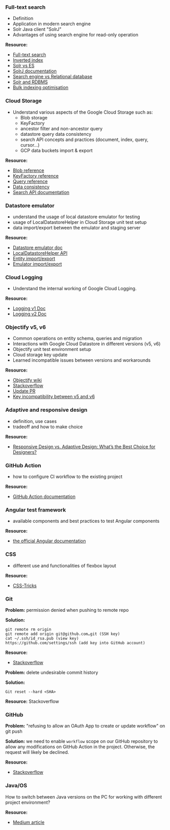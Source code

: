 ### Full-text search
* Definition
* Application in modern search engine
* Solr Java client "SolrJ"
* Advantages of using search engine for read-only operation

**Resource:**
- [Full-text search](https://en.wikipedia.org/wiki/Full-text_search)
- [Inverted index](https://nlp.stanford.edu/IR-book/html/htmledition/a-first-take-at-building-an-inverted-index-1.html)
- [Solr vs ES](https://solr-vs-elasticsearch.com/)
- [SolrJ documentation](https://solr.apache.org/guide/8_1/using-solrj.html)
- [Search engine vs Relational database](https://dzone.com/articles/search-engine-solr-vs-relational-database)
- [Solr and RDBMS](https://lucidworks.com/post/solr-and-rdbms-the-basics-of-designing-your-application-for-the-best-of-both/)
- [Bulk indexing optimisation](https://lucene.472066.n3.nabble.com/SolrJ-bulk-indexing-documents-HttpSolrClient-vs-ConcurrentUpdateSolrClient-td4306446.html)

### Cloud Storage
* Understand various aspects of the Google Cloud Storage such as:
  * Blob storage
  * KeyFactory
  * ancestor filter and non-ancestor query
  * datastore query data consistency
  * search API concepts and practices (document, index, query, cursor...)
  * GCP data buckets import & export 

**Resource:**
- [Blob reference](https://googleapis.dev/java/google-cloud-storage/latest/index.html)
- [KeyFactory reference](https://cloud.google.com/appengine/docs/standard/java/javadoc/com/google/appengine/api/datastore/KeyFactory)
- [Query reference](https://cloud.google.com/appengine/docs/standard/java/datastore/queries)
- [Data consistency](https://cloud.google.com/appengine/docs/standard/java/datastore/data-consistency#data_consistency_levels)
- [Search API documentation](https://cloud.google.com/appengine/docs/standard/java/search)

### Datastore emulator
* understand the usage of local datastore emulator for testing
* usage of LocalDatastoreHelper in Cloud Storage unit test setup
* data import/export between the emulator and staging server

**Resource:**
- [Datastore emulator doc](https://cloud.google.com/datastore/docs/tools/datastore-emulator)
- [LocalDatastoreHelper API](https://googleapis.dev/java/google-cloud-clients/0.89.0-alpha/com/google/cloud/datastore/testing/LocalDatastoreHelper.html)
- [Entity import/export](https://cloud.google.com/datastore/docs/export-import-entities)
- [Emulator import/export](https://cloud.google.com/datastore/docs/tools/emulator-export-import)

### Cloud Logging
* Understand the internal working of Google Cloud Logging.

**Resource:** 
- [Logging v1 Doc](https://cloud.google.com/logging/docs/reference/v2/rpc/google.appengine.logging.v1)
- [Logging v2 Doc](https://cloud.google.com/logging/docs/reference/api-overview)

### Objectify v5, v6
* Common operations on entity schema, queries and migration
* Interactions with Google Cloud Datastore in different versions (v5, v6)
* Objectify unit test environment setup
* Cloud storage key update
* Learned incompatible issues between versions and workarounds

**Resource:** 
- [Objectify wiki](https://github.com/objectify/objectify/wiki)
- [Stackoverflow](https://stackoverflow.com/questions/32628124/how-to-use-objectifyservice-in-junit-testing)
- [Update PR](https://github.com/Derek-Hardy/teammates/pull/9)
- [Key incompatibility between v5 and v6](https://github.com/objectify/objectify/issues/410)

### Adaptive and responsive design
* definition, use cases
* tradeoff and how to make choice

**Resource:** 
- [Responsive Design vs. Adaptive Design: What’s the Best Choice for Designers?](https://www.uxpin.com/studio/blog/responsive-vs-adaptive-design-whats-best-choice-designers/)

### GitHub Action
* how to configure CI workflow to the existing project

**Resource:** 
- [GitHub Action documentation](https://docs.github.com/en/actions/quickstart)

### Angular test framework
* available components and best practices to test Angular components

**Resource:** 
- [the official Angular documentation](https://angular.io/guide/testing)

### CSS
* different use and functionalities of flexbox layout

**Resource:** 
- [CSS-Tricks](https://css-tricks.com/snippets/css/a-guide-to-flexbox/)

### Git
**Problem:** permission denied when pushing to remote repo

**Solution:**
```
git remote rm origin
git remote add origin git@github.com…git (SSH key)
cat ~/.ssh/id_rsa.pub (view key)
https://github.com/settings/ssh (add key into GitHub account)  
```

**Resource:** 
- [Stackoverflow](https://stackoverflow.com/questions/13674647/cannot-push-to-git-repository-permission-denied)

**Problem:** delete undesirable commit history

**Solution:**
```
Git reset --hard <SHA>
```

**Resource:** Stackoverflow

### GitHub

**Problem:** "refusing to allow an OAuth App to create or update workflow" on git push

**Solution:** we need to enable `workflow` scope on our GitHub repository to allow any modifications on GitHub Action in the project.
Otherwise, the request will likely be declined.

**Resource:** 
- [Stackoverflow](https://stackoverflow.com/questions/64059610/how-to-resolve-refusing-to-allow-an-oauth-app-to-create-or-update-workflow-on)

### Java/OS
How to switch between Java versions on the PC for working with different project environment?

**Resource:**
- [Medium article](https://medium.com/@devkosal/switching-java-jdk-versions-on-macos-80bc868e686a)
